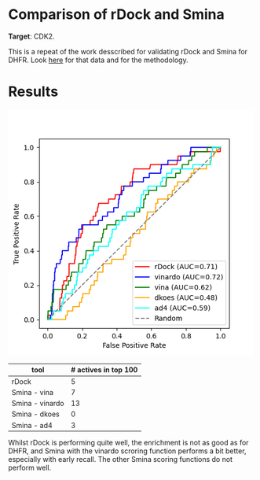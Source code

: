 # Comparison of rDock and Smina

**Target**: CDK2.

This is a repeat of the work desscribed for validating rDock and Smina for
DHFR. Look [here](../../../dhfr/expts/vs-dekois/README.md) for that data and
for the methodology.


# Results

![rDock](ROC.png)

| tool            | # actives in top 100 |
|-----------------|----------------------|
| rDock           | 5  |
| Smina - vina    | 7  |
| Smina - vinardo | 13 |
| Smina - dkoes   | 0  |
| Smina - ad4     | 3  |

Whilst rDock is performing quite well, the enrichment is not as good as for DHFR, and Smina with
the vinardo scroring function performs a bit better, especially with early recall. 
The other Smina scoring functions do not perform well.

